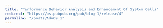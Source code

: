 ```yaml
---
title: "Performance Behavior Analysis and Enhancement Of System Calls"
redirect: "https://os.pubpub.org/pub/blog-1/release/4"
permalink: "/posts/AdvOS_1"
---
```

